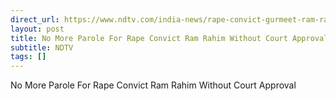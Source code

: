```yaml
---
direct_url: https://www.ndtv.com/india-news/rape-convict-gurmeet-ram-rahim-cant-be-given-parole-without-court-permission-high-court-to-haryana-government-5150389
layout: post
title: No More Parole For Rape Convict Ram Rahim Without Court Approval
subtitle: NDTV
tags: []
---
```


No More Parole For Rape Convict Ram Rahim Without Court Approval
